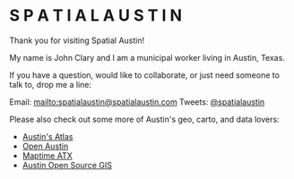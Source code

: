# S P A T I A L A U S T I N

Thank you for visiting Spatial Austin!

My name is John Clary and I am a municipal worker living in Austin, Texas.

If you have a question, would like to collaborate, or just need someone to talk to, drop me a line:

Email: <mailto:spatialaustin@spatialaustin.com>
Tweets: [@spatialaustin](https://twitter.com/spatialaustin)

Please also check out some more of Austin's geo, carto, and data lovers:
- [Austin's Atlas](http://www.austinsatlas.com/)
- [Open Austin](http://www.open-austin.org/)
- [Maptime ATX](http://www.meetup.com/MaptimeATX/)
- [Austin Open Source GIS](http://www.meetup.com/atx-osg/)